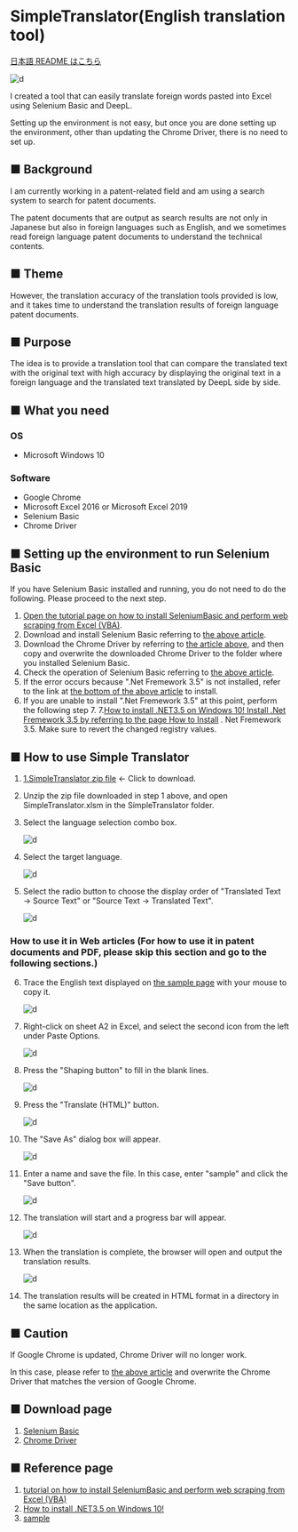 # SimpleTranslator(English translation tool)

[日本語 README はこちら][f]

![d](img/jobs02.gif)

I created a tool that can easily translate foreign words pasted into Excel using Selenium Basic and DeepL.

Setting up the environment is not easy, but once you are done setting up the environment, other than updating the Chrome Driver, there is no need to set up.

## ■ Background

I am currently working in a patent-related field and am using a search system to search for patent documents.

The patent documents that are output as search results are not only in Japanese but also in foreign languages such as English, and we sometimes read foreign language patent documents to understand the technical contents.

## ■ Theme

However, the translation accuracy of the translation tools provided is low, and it takes time to understand the translation results of foreign language patent documents.

## ■ Purpose

The idea is to provide a translation tool that can compare the translated text with the original text with high accuracy by displaying the original text in a foreign language and the translated text translated by DeepL side by side.

## ■ What you need

### OS

- Microsoft Windows 10

### Software

- Google Chrome
- Microsoft Excel 2016 or Microsoft Excel 2019
- Selenium Basic
- Chrome Driver

## ■ Setting up the environment to run Selenium Basic

If you have Selenium Basic installed and running, you do not need to do the following. Please proceed to the next step.

1. [Open the tutorial page on how to install SeleniumBasic and perform web scraping from Excel (VBA)][a].
2. Download and install Selenium Basic referring to [the above article][a].
3. Download the Chrome Driver by referring to [the article above][a], and then copy and overwrite the downloaded Chrome Driver to the folder where you installed Selenium Basic.
4. Check the operation of Selenium Basic referring to [the above article][a].
5. If the error occurs because ".Net Fremework 3.5" is not installed, refer to the link at [the bottom of the above article][a] to install.
6. If you are unable to install ".Net Fremework 3.5" at this point, perform the following step 7. 7.[How to install .NET3.5 on Windows 10! Install .Net Fremework 3.5 by referring to the page How to Install][b] . Net Fremework 3.5. Make sure to revert the changed registry values.

## ■ How to use Simple Translator

1. [1.SimpleTranslator zip file][e] ← Click to download.

2. Unzip the zip file downloaded in step 1 above, and open SimpleTranslator.xlsm in the SimpleTranslator folder.

3. Select the language selection combo box.

   ![d](img/en_normal_img001.png)

4. Select the target language.

   ![d](img/en_normal_img002.png)

5. Select the radio button to choose the display order of "Translated Text → Source Text" or "Source Text → Translated Text".

   ![d](img/en_normal_img003.png)

### How to use it in Web articles (For how to use it in patent documents and PDF, please skip this section and go to the following sections.)

6. Trace the English text displayed on [the sample page][c] with your mouse to copy it.

   ![d](img/en_normal_img004.png)

7. Right-click on sheet A2 in Excel, and select the second icon from the left under Paste Options.

   ![d](img/en_normal_img005.png)

8. Press the "Shaping button" to fill in the blank lines.

   ![d](img/en_normal_img006.png)

9. Press the "Translate (HTML)" button.

   ![d](img/en_normal_img007.png)

10. The "Save As" dialog box will appear.

    ![d](img/en_normal_img008.png)

11. Enter a name and save the file. In this case, enter "sample" and click the "Save button".

    ![d](img/en_normal_img009.png)

12. The translation will start and a progress bar will appear.

    ![d](img/en_normal_img010.png)

13. When the translation is complete, the browser will open and output the translation results.

    ![d](img/en_normal_img011.png)

14. The translation results will be created in HTML format in a directory in the same location as the application.

## ■ Caution

If Google Chrome is updated, Chrome Driver will no longer work.

In this case, please refer to [the above article][a] and overwrite the Chrome Driver that matches the version of Google Chrome.

## ■ Download page

1. [Selenium Basic](https://florentbr.github.io/SeleniumBasic/)
2. [Chrome Driver](https://chromedriver.chromium.org/downloads)

## ■ Reference page

1. [tutorial on how to install SeleniumBasic and perform web scraping from Excel (VBA)][a]
2. [How to install .NET3.5 on Windows 10!][b]
3. [sample][c]

[a]: https://lil.la/archives/3436
[b]: https://bgt-48.blogspot.com/2019/04/windows10net35.html
[c]: https://www3.nhk.or.jp/news/html/20210728/k10013161181000.html
[e]: https://github.com/masatofujiki/SimpleTranslator/archive/refs/tags/v1.1.2.zip
[f]: https://github.com/masatofujiki/SimpleTranslator/blob/main/README_JA.md
